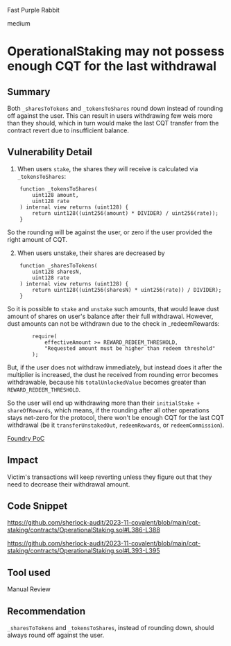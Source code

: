Fast Purple Rabbit

medium

# OperationalStaking may not possess enough CQT for the last withdrawal

## Summary
Both `_sharesToTokens` and `_tokensToShares` round down instead of rounding off against the user. This can result in users withdrawing few weis more than they should, which in turn would make the last CQT transfer from the contract revert due to insufficient balance.

## Vulnerability Detail
1. When users `stake`, the shares they will receive is calculated via `_tokensToShares`:
```solidity
    function _tokensToShares(
        uint128 amount,
        uint128 rate
    ) internal view returns (uint128) {
        return uint128((uint256(amount) * DIVIDER) / uint256(rate));
    }
```
So the rounding will be against the user, or zero if the user provided the right amount of CQT.

2. When users unstake, their shares are decreased by 

```solidity
    function _sharesToTokens(
        uint128 sharesN,
        uint128 rate
    ) internal view returns (uint128) {
        return uint128((uint256(sharesN) * uint256(rate)) / DIVIDER);
    }
```
So it is possible to `stake` and `unstake` such amounts, that would leave dust amount of shares on user's balance after their full withdrawal. However, dust amounts can not be withdrawn due to the check in _redeemRewards:
```solidity
        require(
            effectiveAmount >= REWARD_REDEEM_THRESHOLD,
            "Requested amount must be higher than redeem threshold"
        );
```
But, if the user does not withdraw immediately, but instead does it after the multiplier is increased, the dust he received from rounding error becomes withdrawable, because his `totalUnlockedValue` becomes greater than `REWARD_REDEEM_THRESHOLD`. 

So the user will end up withdrawing more than their `initialStake + shareOfRewards`, which means, if the rounding after all other operations stays net-zero for the protocol, there won't be enough CQT for the last CQT withdrawal (be it `transferUnstakedOut`, `redeemRewards`, or `redeemCommission`).

[Foundry PoC](https://gist.github.com/aslanbekaibimov/e0962c60213ac460c8ea1c3b013e5537)

## Impact

Victim's transactions will keep reverting unless they figure out that they need to decrease their withdrawal amount.

## Code Snippet
https://github.com/sherlock-audit/2023-11-covalent/blob/main/cqt-staking/contracts/OperationalStaking.sol#L386-L388

https://github.com/sherlock-audit/2023-11-covalent/blob/main/cqt-staking/contracts/OperationalStaking.sol#L393-L395
## Tool used

Manual Review

## Recommendation
`_sharesToTokens` and `_tokensToShares`, instead of rounding down, should always round off against the user.